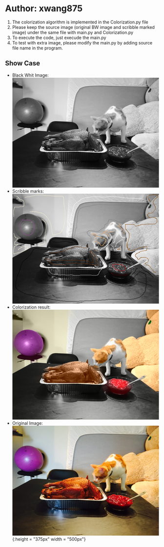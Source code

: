 # Author: xwang875
1. The colorization algorithm is implemented in the Colorization.py file
2. Please keep the source image (original BW image and scribble marked image) under the same file with main.py and Colorization.py
3. To execute the code, just execude the main.py
4. To test with extra image, please modify the main.py by adding source file name in the program.
## Show Case
* Black Whit Image: ![xwang875](./Cat_Turkey_50.bmp)
* Scribble marks:![xwang875](./Cat_Turkey_50M.bmp)
* Colorization result: ![xwang875](./Result3_res.bmp)
* Original Image: ![xwang875](./car_turkey_ori.JPG){:height = "375px" width = "500px"}